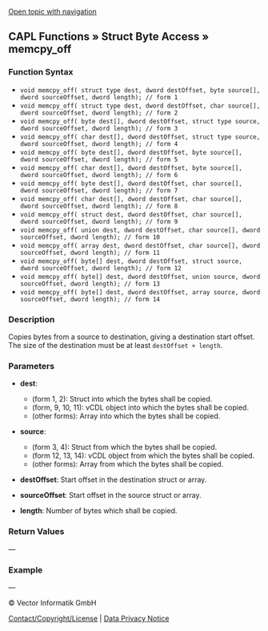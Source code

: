 [Open topic with navigation](../../../../../CANoeDEFamily.htm#Topics/CAPLFunctions/StructByteAccess/Functions/CAPLfunctionMemCpy_off.md)

## CAPL Functions » Struct Byte Access » memcpy_off

### Function Syntax

- `void memcpy_off( struct type dest, dword destOffset, byte source[], dword sourceOffset, dword length); // form 1`
- `void memcpy_off( struct type dest, dword destOffset, char source[], dword sourceOffset, dword length); // form 2`
- `void memcpy_off( byte dest[], dword destOffset, struct type source, dword sourceOffset, dword length); // form 3`
- `void memcpy_off( char dest[], dword destOffset, struct type source, dword sourceOffset, dword length); // form 4`
- `void memcpy_off( byte dest[], dword destOffset, byte source[], dword sourceOffset, dword length); // form 5`
- `void memcpy_off( char dest[], dword destOffset, byte source[], dword sourceOffset, dword length); // form 6`
- `void memcpy_off( byte dest[], dword destOffset, char source[], dword sourceOffset, dword length); // form 7`
- `void memcpy_off( char dest[], dword destOffset, char source[], dword sourceOffset, dword length); // form 8`
- `void memcpy_off( struct dest, dword destOffset, char source[], dword sourceOffset, dword length); // form 9`
- `void memcpy_off( union dest, dword destOffset, char source[], dword sourceOffset, dword length); // form 10`
- `void memcpy_off( array dest, dword destOffset, char source[], dword sourceOffset, dword length); // form 11`
- `void memcpy_off( byte[] dest, dword destOffset, struct source, dword sourceOffset, dword length); // form 12`
- `void memcpy_off( byte[] dest, dword destOffset, union source, dword sourceOffset, dword length); // form 13`
- `void memcpy_off( byte[] dest, dword destOffset, array source, dword sourceOffset, dword length); // form 14`

### Description

Copies bytes from a source to destination, giving a destination start offset. The size of the destination must be at least `destOffset + length`.

### Parameters

- **dest**:
  - (form 1, 2): Struct into which the bytes shall be copied.
  - (form, 9, 10, 11): vCDL object into which the bytes shall be copied.
  - (other forms): Array into which the bytes shall be copied.

- **source**:
  - (form 3, 4): Struct from which the bytes shall be copied.
  - (form 12, 13, 14): vCDL object from which the bytes shall be copied.
  - (other forms): Array from which the bytes shall be copied.

- **destOffset**: Start offset in the destination struct or array.

- **sourceOffset**: Start offset in the source struct or array.

- **length**: Number of bytes which shall be copied.

### Return Values

—

### Example

—

© Vector Informatik GmbH

[Contact/Copyright/License](../../../Shared/ContactCopyrightLicense.md) | [Data Privacy Notice](https://www.vector.com/int/en/company/get-info/privacy-policy/)
